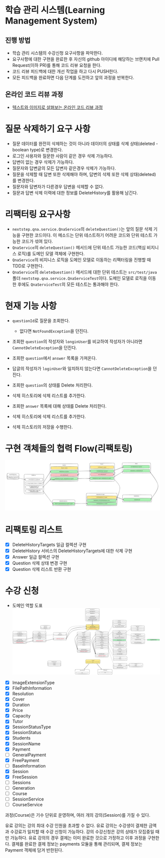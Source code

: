 # 학습 관리 시스템(Learning Management System)
## 진행 방법
* 학습 관리 시스템의 수강신청 요구사항을 파악한다.
* 요구사항에 대한 구현을 완료한 후 자신의 github 아이디에 해당하는 브랜치에 Pull Request(이하 PR)를 통해 코드 리뷰 요청을 한다.
* 코드 리뷰 피드백에 대한 개선 작업을 하고 다시 PUSH한다.
* 모든 피드백을 완료하면 다음 단계를 도전하고 앞의 과정을 반복한다.

## 온라인 코드 리뷰 과정
* [텍스트와 이미지로 살펴보는 온라인 코드 리뷰 과정](https://github.com/next-step/nextstep-docs/tree/master/codereview)

# 질문 삭제하기 요구 사항
- 질문 데이터를 완전히 삭제하는 것이 아니라 데이터의 상태를 삭제 상태(deleted - boolean type)로 변경한다.
- 로그인 사용자와 질문한 사람이 같은 경우 삭제 가능하다.
- 답변이 없는 경우 삭제가 가능하다.
- 질문자와 답변글의 모든 답변자 같은경우 삭제가 가능하다.
- 질문을 삭제할 때 답변 또한 삭제해야 하며, 답변의 삭제 또한 삭제 상태(deleted)를 변경한다.
- 질문자와 답변자가 다른경우 답변을 삭제할 수 없다.
- 질문과 답변 삭제 이력에 대한 정보를 DeleteHistory를 활용해 남긴다.

# 리팩터링 요구사항
- `nextstep.qna.service.QnaService`의 `deleteQuestion()`는 앞의 질문 삭제 기능을 구현한 코드이다. 이 메소드는 단위 테스트하기 어려운 코드와 단위 테스트 가능한 코드가 섞여 있다.
- `QnaService`의 `deleteQuestion()` 메서드에 단위 테스트 가능한 코드(핵심 비지니스 로직)를 도메인 모델 객체에 구현한다.
- `QnaService`의 비지니스 로직을 도메인 모델로 이동하는 리팩터링을 진행할 때 TDD로 구현한다.
- `QnaService`의 `deleteQuestion()` 메서드에 대한 단위 테스트는 `src/test/java` 폴더 `nextstep.qna.service.QnaServiceTest`이다. 도메인 모델로 로직을 이동한 후에도 `QnaServiceTest`의 모든 테스트는 통과해야 한다.

# 현재 기능 사항
- `questionId`로 질문을 조회한다.
    - 없다면 `NotFoundException`을 던진다.
- 조회한 `question`의 작성자와 `longinUser`를 비교하여 작성자가 아니라면 `CannotDeleteException`을 던진다.

- 조회한 `question`에서 `answer` 목록을 가져온다.
- 답글의 작성자가 `loginUser`와 일치하지 않는다면 `CannotDeleteException`을 던진다.

- 조회한 `question`의 상태를 Delete 처리한다.
- 삭제 히스토리에 삭제 리스트를 추가한다.
- 조회한 `answer` 목록에 대해 상태를 Delete 처리한다.
- 삭제 히스토리에 삭제 리스트를 추가한다.
- 삭제 히스토리의 저장을 수행한다.

# 구현 객체들의 협력 Flow(리팩토링)
![그림](./images/image001.png)

# 리팩토링 리스트
- [x] DeleteHistoryTargets 일급 컬렉션 구현
- [x] DeleteHistory 서비스의 DeleteHistoryTargets에 대한 삭제 구현
- [x] Answer 일급 컬렉션 구현
- [x] Question 삭제 상태 변경 구현
- [x] Question 삭제 리스트 반환 구현

# 수강 신청
- 도메인 역할 도표
![도메인 역할 도표](./images/image002.png)

- [x] ImageExtensionType
- [x] FilePathInformation
- [x] Resolution
- [x] Cover
- [x] Duration
- [x] Price
- [x] Capacity
- [x] Tutor
- [x] SessionStatusType
- [x] SessionStatus
- [x] Students
- [x] SessionName
- [x] Payment
- [ ] GeneralPayment
- [x] FreePayment
- [ ] BaseInformation
- [x] Session
- [x] FreeSession
- [ ] Sessions
- [ ] Generation
- [ ] Course
- [ ] SessionService
- [ ] CourseService

과정(Course)은 기수 단위로 운영하며, 여러 개의 강의(Session)를 가질 수 있다.

유료 강의는 강의 최대 수강 인원을 초과할 수 없다.
유료 강의는 수강생이 결제한 금액과 수강료가 일치할 때 수강 신청이 가능하다.
강의 수강신청은 강의 상태가 모집중일 때만 가능하다.
유료 강의의 경우 결제는 이미 완료한 것으로 가정하고 이후 과정을 구현한다.
결제를 완료한 결제 정보는 payments 모듈을 통해 관리되며, 결제 정보는 Payment 객체에 담겨 반한된다.

